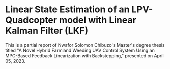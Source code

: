 # Linear State Estimation of an LPV-Quadcopter model with Linear Kalman Filter (LKF)
This is a partial report of Nwafor Solomon Chibuzo's Master's degree thesis titled "A Novel Hybrid
Farmland Weeding UAV Control System Using an MPC-Based Feedback Linearization with
Backstepping," presented on April 05, 2023.
